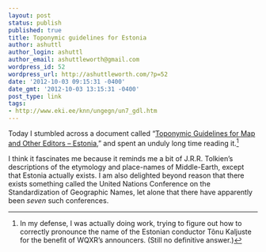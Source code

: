 ```yaml
---
layout: post
status: publish
published: true
title: Toponymic guidelines for Estonia
author: ashuttl
author_login: ashuttl
author_email: ashuttleworth@gmail.com
wordpress_id: 52
wordpress_url: http://ashuttleworth.com/?p=52
date: '2012-10-03 09:15:31 -0400'
date_gmt: '2012-10-03 13:15:31 -0400'
post_type: link
tags:
- http://www.eki.ee/knn/ungegn/un7_gdl.htm
---
```

Today I stumbled across a document called “[Toponymic Guidelines for Map and Other Editors &ndash; Estonia](http://www.eki.ee/knn/ungegn/un7_gdl.htm),” and spent an unduly long time reading it.[^1]

I think it fascinates me because it reminds me a bit of J.R.R. Tolkien’s descriptions of the etymology and place-names of Middle-Earth, except that Estonia actually exists. I am also delighted beyond reason that there exists something called the United Nations Conference on the Standardization of Geographic Names, let alone that there have apparently been _seven_ such conferences.

[^1]: In my defense, I was actually doing work, trying to figure out how to correctly pronounce the name of the Estonian conductor T&otilde;nu Kaljuste for the benefit of WQXR’s announcers. (Still no definitive answer.)
